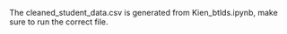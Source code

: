 The cleaned_student_data.csv is generated from Kien_btlds.ipynb, make sure to run the correct file.
